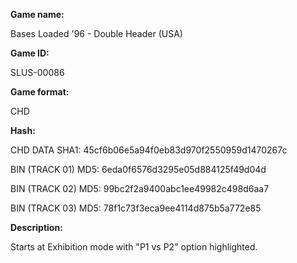 ﻿**Game name:**

Bases Loaded '96 - Double Header (USA)

**Game ID:**

SLUS-00086

**Game format:**

CHD

**Hash:**

CHD DATA SHA1: 45cf6b06e5a94f0eb83d970f2550959d1470267c

BIN (TRACK 01) MD5: 6eda0f6576d3295e05d884125f49d04d

BIN (TRACK 02) MD5: 99bc2f2a9400abc1ee49982c498d6aa7

BIN (TRACK 03) MD5: 78f1c73f3eca9ee4114d875b5a772e85

**Description:**

Starts at Exhibition mode with "P1 vs P2" option highlighted.